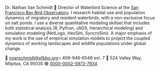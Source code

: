 Dr. Nathan Van Schmidt 🦆 Director of Waterbird Science at the [San Francisco Bay Bird Observatory](https://sfbbo.org).
I research habitat use and population dynamics of migratory and resident waterbirds, with a non-exclusive focus on salt ponds.
I use a diverse quantitative modeling skillset that includes both statistical analysis (R, Python, JAGS, hierarchical modeling)
and simulation modeling (NetLogo, HexSim, SyncroSim). A major emphasis of my work is the use of empirical simulation models
to project the coupled dynamics of working landscapes and wildlife populations under global change.



📧 nvanschmidt@sfbbo.org
📞 408-946-6548 ext. 7
🏢 524 Valley Way, Milpitas, CA 95035 
🟢 [0000-0002-5973-7934](https://orcid.org/0000-0002-5973-7934)
